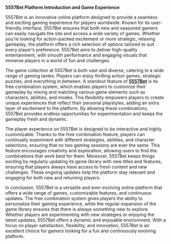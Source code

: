 **5557Bet Platform Introduction and Game Experience**

5557Bet is an innovative online platform designed to provide a seamless and exciting gaming experience for players worldwide. Known for its user-friendly interface, 5557Bet ensures that both new and seasoned gamers can easily navigate the site and access a wide variety of games. Whether you're looking for action-packed excitement or more strategic, relaxing gameplay, the platform offers a rich selection of options tailored to suit every player’s preference. 5557Bet aims to deliver high-quality entertainment, with smooth performance and engaging visuals that immerse players in a world of fun and challenges.

The game collection at 5557Bet is both vast and diverse, catering to a wide range of gaming tastes. Players can enjoy thrilling action games, strategic puzzles, and everything in between. A standout feature of **[5557Bet](https://5557bet.com.ph)** is its free combination system, which enables players to customize their gameplay by mixing and matching various game elements such as characters, abilities, and modes. This flexibility empowers players to create unique experiences that reflect their personal playstyles, adding an extra layer of excitement to the platform. By allowing these combinations, 5557Bet provides endless opportunities for experimentation and keeps the gameplay fresh and dynamic.

The player experience on 5557Bet is designed to be interactive and highly customizable. Thanks to the free combination feature, players can continually experiment with different strategies, abilities, and character selections, ensuring that no two gaming sessions are ever the same. This feature encourages creativity and exploration, allowing users to find the combinations that work best for them. Moreover, 5557Bet keeps things exciting by regularly updating its game library with new titles and features, ensuring that players always have access to fresh content and new challenges. These ongoing updates help the platform stay relevant and engaging for both new and returning players.

In conclusion, 5557Bet is a versatile and ever-evolving online platform that offers a wide range of games, customizable features, and continuous updates. The free combination system gives players the ability to personalize their gaming experience, while the regular expansion of the game library ensures that there is always something new to explore. Whether players are experimenting with new strategies or enjoying the latest updates, 5557Bet offers a dynamic and enjoyable environment. With a focus on player satisfaction, flexibility, and innovation, 5557Bet is an excellent choice for gamers looking for a fun and continuously evolving platform.